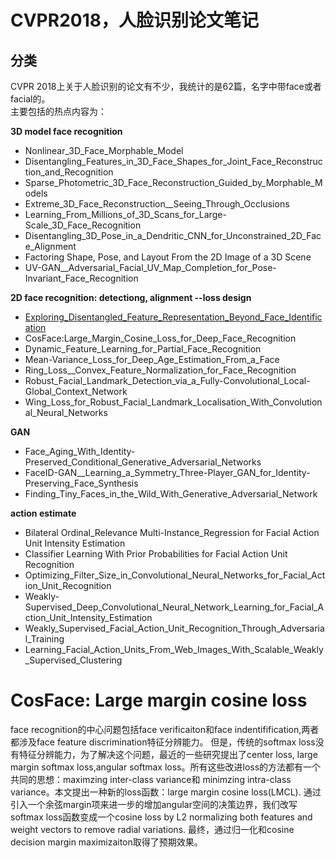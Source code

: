 # CVPR2018，人脸识别论文笔记 
## 分类
CVPR 2018上关于人脸识别的论文有不少，我统计的是62篇，名字中带face或者facial的。  
主要包括的热点内容为：    

**3D model face recognition**
* Nonlinear_3D_Face_Morphable_Model
* Disentangling_Features_in_3D_Face_Shapes_for_Joint_Face_Reconstruction_and_Recognition
* Sparse_Photometric_3D_Face_Reconstruction_Guided_by_Morphable_Models
* Extreme_3D_Face_Reconstruction__Seeing_Through_Occlusions
* Learning_From_Millions_of_3D_Scans_for_Large-Scale_3D_Face_Recognition
* Disentangling_3D_Pose_in_a_Dendritic_CNN_for_Unconstrained_2D_Face_Alignment
* Factoring Shape, Pose, and Layout From the 2D Image of a 3D Scene
* UV-GAN__Adversarial_Facial_UV_Map_Completion_for_Pose-Invariant_Face_Recognition

**2D face recognition: detectiong, alignment --loss design**
* [Exploring_Disentangled_Feature_Representation_Beyond_Face_Identification](https://github.com/alfredtorres/Reading-notebook/blob/master/CPPR2018/Exploring%20Disentangled%20Feature%20Representation%20Beyond%20Face%20Identification.md)
* CosFace:Large_Margin_Cosine_Loss_for_Deep_Face_Recognition
* Dynamic_Feature_Learning_for_Partial_Face_Recognition
* Mean-Variance_Loss_for_Deep_Age_Estimation_From_a_Face
* Ring_Loss__Convex_Feature_Normalization_for_Face_Recognition
* Robust_Facial_Landmark_Detection_via_a_Fully-Convolutional_Local-Global_Context_Network
* Wing_Loss_for_Robust_Facial_Landmark_Localisation_With_Convolutional_Neural_Networks

**GAN**
* Face_Aging_With_Identity-Preserved_Conditional_Generative_Adversarial_Networks
* FaceID-GAN__Learning_a_Symmetry_Three-Player_GAN_for_Identity-Preserving_Face_Synthesis
* Finding_Tiny_Faces_in_the_Wild_With_Generative_Adversarial_Network

**action estimate**
* Bilateral Ordinal_Relevance Multi-Instance_Regression for Facial Action Unit Intensity Estimation
* Classifier Learning With Prior Probabilities for Facial Action Unit Recognition
* Optimizing_Filter_Size_in_Convolutional_Neural_Networks_for_Facial_Action_Unit_Recognition
* Weakly-Supervised_Deep_Convolutional_Neural_Network_Learning_for_Facial_Action_Unit_Intensity_Estimation
* Weakly_Supervised_Facial_Action_Unit_Recognition_Through_Adversarial_Training
* Learning_Facial_Action_Units_From_Web_Images_With_Scalable_Weakly_Supervised_Clustering


# CosFace: Large margin cosine loss
face recognition的中心问题包括face verificaiton和face indentifification,两者都涉及face feature discrimination特征分辨能力。
但是，传统的softmax loss没有特征分辨能力，为了解决这个问题，最近的一些研究提出了center loss, large margin
softmax loss,angular softmax loss。所有这些改进loss的方法都有一个共同的思想：maximzing inter-class variance和
minimzing intra-class variance。本文提出一种新的loss函数：large margin cosine loss(LMCL).
通过引入一个余弦margin项来进一步的增加angular空间的决策边界，我们改写softmax loss函数变成一个cosine loss by 
L2 normalizing both features and weight vectors to remove radial variations.
最终，通过归一化和cosine decision margin maximizaiton取得了预期效果。
